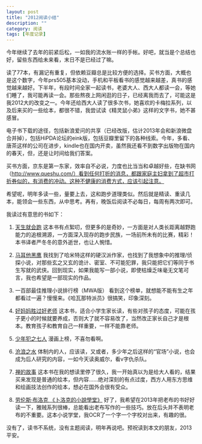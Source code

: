 ```yaml
---
layout: post
title: "2012阅读小结"
description: ""
category: 阅读
tags: [年度记录]
---
```




今年继续了去年的前紧后松，一如我的流水账一样的手帐。好吧，就当是个总结也好，留些东西给未来看，末日不是已经过了嘛。

读了77本，有漏记有重复，但依赖豆瓣总是比较方便的选择。买书方面，大概也是这个数字，今年prs505基本没动，手机和平板看书的感觉越来越差，真书的感觉越来越好。下半年，有段时间全家一起读书，老婆大人、西大人都读一会，等她们睡了，我可能再读一会。那些熬夜上网闲逛的日子，已经离我而去了，可能这是我2012大的改变之一。今年还给西大人读了很多次书，她喜欢的卡梅拉系列，以及后来买的一些绘本，都很不错，我尝试读《精灵鼠小弟》这样的文字书，她不甚感冒。

电子书下载的途径，包括新浪爱问的共享（已经改版，估计2013年会和新浪微盘合并掉），包括HiPDA论坛的eink版，包括豆瓣里留下的各种线索。今年，多看、唐茶这样的公司在进步，kindle也在国内开卖，虽然我还看不到数字出版物在国内的春天，但，还是让时间给我们答案。

买书方面，京东是第一东家，效率自不必说，力度也比当当和卓越好些，在缺书网（http://www.queshu.com/）看到任何打折的消息，都跟家庭主妇拿到了超市打折券似的，有消费的冲动。这种不健康的消费方式，应该引起注意。

希望呢，明年多读一些，量要上去，这和跑步道理类似。然后就是精读、重读几本，能领会一些东西，从中思考。再有，晚饭后阅读不必每日，每周有两次即可。

我读过有意思的书如下：

1. [天生就会跑](http://book.douban.com/subject/11542577/)
这本书有点絮叨，但更多的是奇妙，一方面是对人类长距离越野跑能力的追根溯源，一方面深入现存的跑步民族，一场前所未有的比赛，精彩！本书译者严冬冬的意外逝世，也让人惋惜。

2. [马耳他黑鹰](http://book.douban.com/subject/1020885/)
我找到了哈米特这样的硬汉派作家，也找到了我想象中的推理/侦探小说，对那些玄之又玄的诡计、密室、不可能犯罪，我只能把它们等同于书生写就的武侠。回到现实，如果我能写一部小说，即使枯燥乏味毫无文笔可言，我也希望是一部现实的作品。

3. 一百部最佳推理小说排行榜（MWA版）
看到这个榜单，就想能不能有生之年都看过一遍？慢慢来。《哈瓦那特派员》很搞笑，印象深刻。

4. [好妈妈胜过好老师](http://book.douban.com/subject/3465080/)
这本书，适合小学生家长读，有些对孩子的态度，可能在孩子更小的时候就要养成，否则大了就不容易改了，当然改正家长自己才是根本。教育孩子和教育自己一样重要，一样不能靠老师。

5. [少年犯之七人](http://book.douban.com/subject/3190177/)
漫画上榜，不喜勿看啊。

6. [沧浪之水](http://book.douban.com/subject/1054917/)
体制内的人，应该读，又或者，多少年之后这样的“官场”小说，也会成为后人研究的内容，一如今天读奥威尔，看v字仇杀队。

7. [禅的故事](http://book.douban.com/subject/4087983/)
这本书在我的想读里停了很久，我一开始真以为是给大人看的，结果买来发现是普通的绘本，但内容……绝对深刻的有点过度，西方人用东方思维和绘画技法创作的绘本，想必在国外会很有受众。

8. [劳伦斯·布洛克 《卜洛克的小說學堂》](http://book.douban.com/subject/3070343/)
好了，我希望在2013年把老布的书好好读一下，雅贼系列很棒，总能看出老布写作的一些技巧。放在后头并不表明老布的不重要。这本小说学堂，我OCR了一个字一个字校对出来，有趣的很。

没有了，读书不系统，没有主题阅读，明年再说吧。预祝读到本文的朋友，2013平安。

